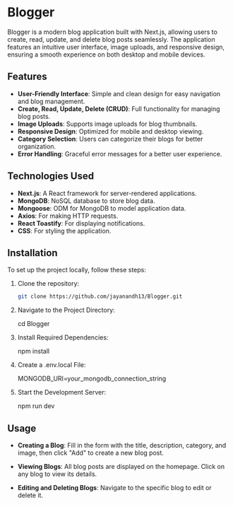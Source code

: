 # Blogger

Blogger is a modern blog application built with Next.js, allowing users to create, read, update, and delete blog posts seamlessly. The application features an intuitive user interface, image uploads, and responsive design, ensuring a smooth experience on both desktop and mobile devices.

## Features

- **User-Friendly Interface**: Simple and clean design for easy navigation and blog management.
- **Create, Read, Update, Delete (CRUD)**: Full functionality for managing blog posts.
- **Image Uploads**: Supports image uploads for blog thumbnails.
- **Responsive Design**: Optimized for mobile and desktop viewing.
- **Category Selection**: Users can categorize their blogs for better organization.
- **Error Handling**: Graceful error messages for a better user experience.

## Technologies Used

- **Next.js**: A React framework for server-rendered applications.
- **MongoDB**: NoSQL database to store blog data.
- **Mongoose**: ODM for MongoDB to model application data.
- **Axios**: For making HTTP requests.
- **React Toastify**: For displaying notifications.
- **CSS**: For styling the application.

## Installation

To set up the project locally, follow these steps:

1. Clone the repository:

   ```bash
   git clone https://github.com/jayanandh13/Blogger.git
   
2. Navigate to the Project Directory:

   cd Blogger

3. Install Required Dependencies:

   npm install

4. Create a .env.local File:

   MONGODB_URI=your_mongodb_connection_string

5. Start the Development Server:

   npm run dev


 ## Usage
- **Creating a Blog**: Fill in the form with the title, description, category, and image, then click "Add" to create a new blog post.

- **Viewing Blogs**: All blog posts are displayed on the homepage. Click on any blog to view its details.

- **Editing and Deleting Blogs**: Navigate to the specific blog to edit or delete it.
